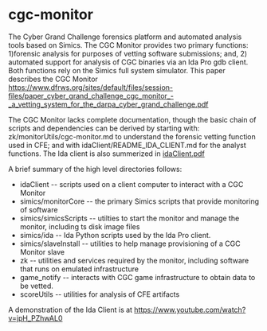 # cgc-monitor
The Cyber Grand Challenge forensics platform and automated analysis tools based on Simics.
The CGC Monitor provides two primary functions: 1)forensic analysis for purposes of vetting software submissions; 
and, 2) automated support for analysis of CGC binaries via an Ida Pro gdb client.  Both functions rely on the Simics full system 
simulator.  This paper describes the CGC Monitor https://www.dfrws.org/sites/default/files/session-files/paper_cyber_grand_challenge_cgc_monitor_-_a_vetting_system_for_the_darpa_cyber_grand_challenge.pdf

The CGC Monitor lacks complete documentation, though the basic chain of scripts and dependencies can be derived by starting with:
zk/monitorUtils/cgc-monitor.md to  understand the forensic vetting function used in CFE; and with
idaClient/README_IDA_CLIENT.md for the analyst functions. The Ida client is also summerized in [idaClient.pdf](idaClient.pdf)

A brief summary of the high level directories follows:

* idaClient -- scripts used on a client computer to interact with a CGC Monitor
* simics/monitorCore -- the primary Simics scripts that provide monitoring of software
* simics/simicsScripts -- utilties to start the monitor and manage the monitor, including ts disk image files
* simics/ida -- Ida Python scripts used by the Ida Pro client.
* simics/slaveInstall -- utilities to help manage provisioning of a CGC Monitor slave
* zk -- utilities and services required by the monitor, including software that runs on emulated infrastructure
* game_notify -- interacts with CGC game infrastructure to obtain data to be vetted.
* scoreUtils -- utilities for analysis of CFE artifacts

A demonstration of the Ida Client is at https://www.youtube.com/watch?v=jpH_PZhwAL0
